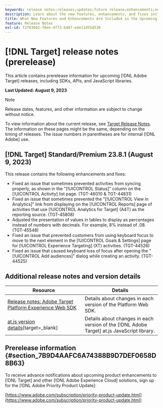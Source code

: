 ```yaml
---
keywords: release notes;releases;updates;future release;enhancements;new features;fixes;updates;prerelease 
description: Learn about the new features, enhancements, and fixes included in the upcoming release of [!DNL Adobe Target], including SDKs, APIs, and JavaScript libraries.
title: What New Features and Enhancements Are Included in the Upcoming [!DNL Target] Release?
feature: Release Notes
exl-id: f2783042-f6ee-4f73-b487-ede11d55d530
---
```

# [!DNL Target] release notes (prerelease)

This article contains prerelease information for upcoming [!DNL Adobe Target] releases, including SDKs, APIs, and JavaScript libraries.

**Last Updated: August 9, 2023**

>[!NOTE]
>
>Release dates, features, and other information are subject to change without notice.
>
>To view information about the current release, see [Target Release Notes](release-notes.md). The information on these pages might be the same, depending on the timing of releases. The issue numbers in parentheses are for internal [!DNL Adobe] use.

## [!DNL Target] Standard/Premium 23.8.1 (August 9, 2023)

This release contains the following enhancements and fixes:

* Fixed an issue that sometimes prevented activities from syncing properly, as shown in the "[!UICONTROL Status]" column on the [!UICONTROL Activity] list page. (TGT-46010 & TGT-44831)
* Fixed an issue that sometimes prevented the "[!UICONTROL View in Analytics]" link from displaying on the [!UICONTROL Reports] page of activities that use [!UICONTROL Analytics for Target] (A4T) as the reporting source. (TGT-45808)
* Adjusted the presentation of values in tables to display as percentages instead of numbers with decimals. For example, 8% instead of .08. (TGT-45548)
* Fixed an issue that prevented customers from using keyboard focus to move to the next element in the [!UICONTROL Goals & Settings] page for [!UICONTROL Experience Targeting] (XT) activities. (TGT-44526)
* Fixed an issue that caused keyboard loss of focus after opening the "[!UICONTROL Add audiences]" dialog while creating an activity. (TGT-44525)

## Additional release notes and version details

|Resource|Details|
|--- |--- |
|[Release notes: Adobe Target Platform Experience Web SDK](https://experienceleague.adobe.com/docs/experience-platform/edge/release-notes.html?lang=en)|Details about changes in each version of the Platform Web SDK.|
|[at.js version details](https://experienceleague.corp.adobe.com/docs/target-dev/developer/client-side/at-js-implementation/target-atjs-versions.html){target=_blank}|Details about changes in each version of the [!DNL Adobe Target] at.js JavaScript library.|

## Prerelease information {#section_7B9D4AAFC6A74388B9D7DEF0658D8B63} 

To receive advance notifications about upcoming product enhancements to [!DNL Target] and other [!DNL Adobe Experience Cloud] solutions, sign up for the [!DNL Adobe Priority Product Update]:

[https://www.adobe.com/subscription/priority-product-update.html](https://www.adobe.com/subscription/priority-product-update.html)
